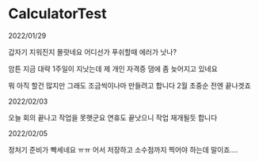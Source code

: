 # CalculatorTest

2022/01/29

 갑자기 지워진지 몰랏네요 어디선가 푸쉬할때 에러가 낫나?
 
암튼 지금 대략 1주일이 지낫는데 제 개인 자격증 댐에 좀 늦어지고 있네요

뭐 아직 할건 많지만 그래도 조금씩이나마 만들려고 합니다 2월 초중순 전엔 끝나겟죠

2022/02/03

오늘 회의 끝나고 작업을 못햇군요 연휴도 끝낫으니 작업 재개될듯 합니다

2022/02/05

정처기 준비가 빡세네요 ㅠㅠ 어서 저장하고 소수점까지 찍어야 하는데 말이죠....